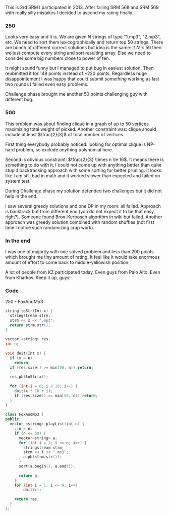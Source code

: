 This is 3rd SRM I participated in 2013. After failing SRM 568 and SRM 569 with really silly mistakes I decided to ascend my rating finally.

### 250

Looks very easy and it is. We are given $N$ strings of type "1.mp3", "2.mp3", etc. We need to sort them lexicographically and return top 50 strings. There are bunch of different correct solutions but idea is the same: if $N \le 50$ then we just compute every string and sort resulting array. Else we need to consider some big numbers close to power of ten.

It might sound funny but I managed to put bug in easiest solution. Then reubmitted it for 149 points instead of ~220 points. Regardless huge disappointement I was happy that could submit _something_ working as last two rounds I failed even easy problems.

Challenge phase brought me another 50 points challenging guy with different bug.

### 500

This problem was about finding clique in a graph of up to $50$ vertices maximizing total weight of picked. Another constraint was: clique should include at least $\frac{2}{3}$ of total number of vertices.

First thing everybody probably noticed: looking for optimal clique is NP-hard problem, so exclude anything polynomial here.

Second is obvious constraint: $\frac{2}{3} \times n \le 16$. It means there is something to do with it. I could not come up with anything better than quite stupid backtracking approach with some sorting for better pruning. It looks like I am still bad in math and it worked slower than expected and failed on system test.

During Challenge phase my solution defended two challenges but it did not help in the end.

I saw several greedy solutions and one DP in my room: all failed. Approach is backtrack but from different end (you do not expect it to be that easy, right?). Someone found Bron-Kerbosch algorithm in [wiki][bron-kerbosch] but failed. Another approach was greedy solution combined with random shuffles (not first time I notice such randomizing crap work).

### In the end

I was one of majority with one solved problem and less than 200 points which brought me tiny amount of rating. It feel like it would take enormous amount of effort to come back to middle-yellowish position.

A lot of people from KZ participated today. Even guys from Palo Alto. Even from Kharkov. Keep it up, guys!

### Code

250 - FoxAndMp3

```cpp
string toStr(Int x) {
  stringstream strm;
  strm << x << ".mp3";
  return strm.str();
}
 
vector <string> res;
int n;
 
void doit(Int x) {
  if (x > n)
    return;
  if (res.size() >= min(50, n)) return;
 
  res.pb(toStr(x));
 
  for (int i = 0; i < 10; i++) {
    doit(x * 10 + i);
    if (res.size() >= min(50, n)) return;
  }
}
 
class FoxAndMp3 {
public:
  vector <string> playList(int n) {
    ::n = n;
    if (n <= 50) {
      vector<string> a;
      for (int i = 1; i <= n; i++) {
        stringstream strm;
        strm << i << ".mp3";
        a.pb(strm.str());
      }
      sort(a.begin(), a.end());
 
      return a;
    }
    for (int i = 1; i <= 9; i++)
    	doit(i);
 
    return res;
  }
};
```

[bron-kerbosch]: http://en.wikipedia.org/wiki/Bron%E2%80%93Kerbosch_algorithm
